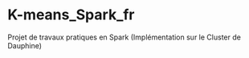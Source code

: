 # K-means_Spark_fr
Projet de travaux pratiques en Spark (Implémentation sur le Cluster de Dauphine)
